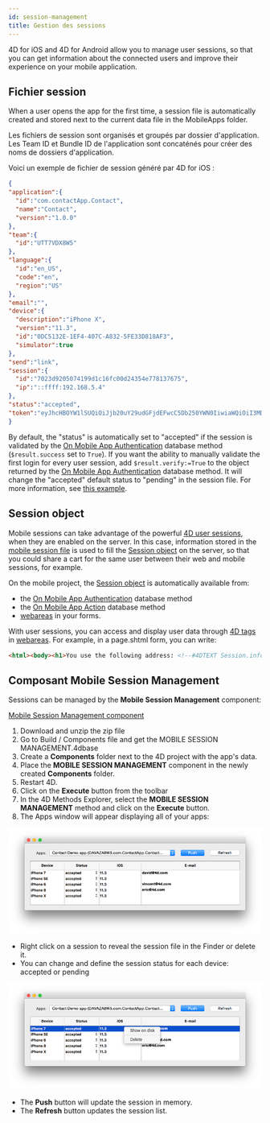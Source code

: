 ```yaml
---
id: session-management
title: Gestion des sessions
---
```



4D for iOS and 4D for Android allow you to manage user sessions, so that you can get information about the connected users and improve their experience on your mobile application.


## Fichier session

When a user opens the app for the first time, a session file is automatically created and stored next to the current data file in the MobileApps folder.

Les fichiers de session sont organisés et groupés par dossier d'application. Les Team ID et Bundle ID de l'application sont concaténés pour créer des noms de dossiers d'application.

Voici un exemple de fichier de session généré par 4D for iOS :

```json
{
"application":{
  "id":"com.contactApp.Contact",
  "name":"Contact",
  "version":"1.0.0"
},
"team":{
  "id":"UTT7VDX8W5"
},
"language":{
  "id":"en_US",
  "code":"en",
  "region":"US"
},
"email":"",
"device":{
  "description":"iPhone X",
  "version":"11.3",
  "id":"0DC5132E-1EF4-407C-A832-5FE33D818AF3",
  "simulator":true
},
"send":"link",
"session":{
  "id":"7023d9205074199d1c16fc00d24354e778137675",
  "ip":"::ffff:192.168.5.4"
},
"status":"accepted",
"token":"eyJhcHBOYW1lSUQiOiJjb20uY29udGFjdEFwcC5Db250YWN0IiwiaWQiOiI3MDIzZDkyMDUwNzQxOTlkMWMxNmZjMDBkMjQzNTRlNzc4MTM3Njc1IiwidGVhbUlEIjoiVVRUN1ZEWDhXNSJ9"
}

```

By default, the "status" is automatically set to "accepted" if the session is validated by the [On Mobile App Authentication](../4d/on-mobile-app-authentication) database method (`$result.success` set to `True`). If you want the ability to manually validate the first login for every user session, add `$result.verify:=True` to the object returned by the [On Mobile App Authentication](../4d/on-mobile-app-authentication) database method. It will change the "accepted" default status to "pending" in the session file. For more information, see [this example](../special-features/authentication#without-the-component).


## Session object

Mobile sessions can take advantage of the powerful [4D user sessions](https://developer.4d.com/docs/en/WebServer/sessions.html), when they are enabled on the server. In this case, information stored in the [mobile session file](#session-file) is used to fill the [Session object](https://developer.4d.com/docs/en/API/SessionClass.html) on the server, so that you could share a cart for the same user between their web and mobile sessions, for example.

On the mobile project, the [Session object](https://developer.4d.com/docs/en/API/SessionClass.html) is automatically available from:

- the [On Mobile App Authentication](../4d/on-mobile-app-authentication) database method
- the [On Mobile App Action](../4d/on-mobile-app-action) database method
- [webareas](https://github.com/mesopelagique/form-detail-WebArea) in your forms.

With user sessions, you can access and display user data through [4D tags](https://developer.4d.com/docs/en/Tags/tags.html) in [webareas](https://github.com/mesopelagique/form-detail-WebArea). For example, in a page.shtml form, you can write:

```html
<html><body><h1>You use the following address: <!--#4DTEXT Session.info.mobile.email--> </h1></body></html>
```




## Composant Mobile Session Management

Sessions can be managed by the **Mobile Session Management** component:

<div>
<a className="button button--primary"
href="https://github.com/4d/Mobile-Session-Management/releases/latest">Mobile Session Management component</a>
</div>

1. Download and unzip the zip file
2. Go to Build / Components file and get the MOBILE SESSION MANAGEMENT.4dbase
3. Create a **Components** folder next to the 4D project with the app's data.
4. Place the **MOBILE SESSION MANAGEMENT** component in the newly created **Components** folder.
5. Restart 4D.
6. Click on the **Execute** button from the toolbar
7. In the 4D Methods Explorer, select the **MOBILE SESSION MANAGEMENT** method and click on the **Execute** button.
8. The Apps window will appear displaying all of your apps:

![Session](img/session-management.png)

* Right click on a session to reveal the session file in the Finder or delete it.
* You can change and define the session status for each device: accepted or pending

![Session selected](img/session-management-selected.png)


* The **Push** button will update the session in memory.
* The **Refresh** button updates the session list. 


